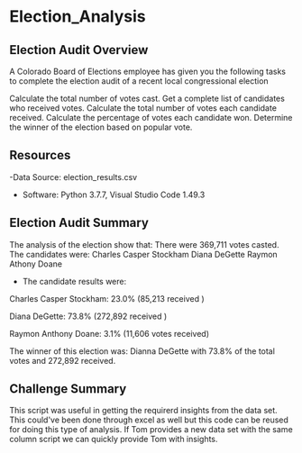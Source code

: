 # Election_Analysis

## Election Audit Overview
  A Colorado Board of Elections employee has given you the following tasks to complete the election audit of a recent local congressional election

Calculate the total number of votes cast.
Get a complete list of candidates who received votes.
Calculate the total number of votes each candidate received.
Calculate the percentage of votes each candidate won.
Determine the winner of the election based on popular vote.


## Resources 
-Data Source: election_results.csv
- Software: Python 3.7.7, Visual Studio Code 1.49.3

##  Election Audit Summary
The analysis of the election show that:
There were 369,711 votes casted.
The candidates were:
Charles Casper Stockham
Diana DeGette
Raymon Athony Doane
- The candidate results were:

Charles Casper Stockham: 23.0% (85,213 received )

Diana DeGette: 73.8% (272,892 received )

Raymon Anthony Doane: 3.1% (11,606 votes received)

The winner of this election was:
Dianna DeGette with 73.8% of the total votes and 272,892 received.

## Challenge Summary
This script was useful in getting the requirerd insights from the data set. This could've been done through excel as well but this code can be reused for doing this type of analysis. If Tom provides a new data set with the same column script we can quickly provide Tom with insights.
